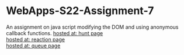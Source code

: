 # WebApps-S22-Assignment-7
An assignment on java script modifying the DOM and using anonymous callback functions.
[hosted at: hunt page](https://44-563-web-apps-s22.github.io/webapps-s22-assignment-7-harichowdary-aluri/hunt.html)<br>
[hosted at: reaction page](https://44-563-web-apps-s22.github.io/webapps-s22-assignment-7-harichowdary-aluri/reaction.html)<br>
[hosted at: queue page](https://44-563-web-apps-s22.github.io/webapps-s22-assignment-7-harichowdary-aluri/queue.html)